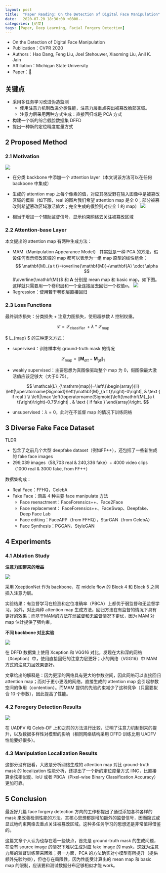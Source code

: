 ```yaml
---
layout: post
title:  "Paper Reading: On the Detection of Digital Face Manipulation"
date:   2020-07-20 18:30:00 +0800--
categories: [论文]
tags: [Paper, Deep Learning, Facial Forgery Detection]
---
```


* On the Detection of Digital Face Manipulation
* Publication：CVPR 2020
* Authors：Hao Dang, Feng Liu, Joel Stehouwer, Xiaoming Liu, Anil K. Jain
* Affiliation：Michigan State University
* Paper：[🔗](https://arxiv.org/abs/1910.01717)

## 关键点

* 采用多任务学习改进伪造监测
    * 使用注意力机制改进分类性能，注意力层重点突出被篡改脸部区域。
    * 注意力层采用两种方式生成：直接回归或是 PCA 方式
* 构建一个新的综合假脸数据集 DFFD
* 提出一种新的定位精度度量方式

## 2 Proposed Method

### 2.1 Motivation

![](/imgs/20200720/1.jpg)

* 在分类 backbone 中添加一个 attention layer（本文说该方法可以在任何 backbone 中集成）
* 生成的 attention map 上每个像素的值，对应其感受野在输入图像中是被篡改区域的概率（如下图，real 的图片我们希望 attention map 是全 0；部分被篡改则希望篡改区域激活值大；完全生成的假脸则对应全 1 的 map）
    ![](/imgs/20200720/2.jpg)

* 相当于增加一个辅助监督信号，显示约束网络去关注被篡改区域

### 2.2 Attention-base Layer

本文提出的 attention map 有两种生成方法：

* MAM（Manipulation Appearance Model）
    其实就是一种 PCA 的方法，假设任何表示修改区域的 map 都可以表示为一组 map 原型的线性组合：
    $$
    \mathbf{M}_{a t t}=\overline{\mathbf{M}}+\mathbf{A} \cdot \alpha
    $$
    $\overline{\mathbf{M}}$ 和 $\mathbf{A}$ 分别是 mean map 和 basic map，如下图。这样就只需要用一个卷积层和一个全连接层去回归一个权值$\alpha$。
    ![](/imgs/20200720/3.jpg)
* Regression：使用若干卷积层直接回归

### 2.3 Loss Functions

最终训练损失：分类损失 + 注意力图损失，使用超参数 $\lambda$ 控制权重。

$$
\mathcal{L}=\mathcal{L}_{\text {classifier }}+\lambda * \mathcal{L}_{\text {map }}
$$

$ L_{map} $ 的三种定义方式：
* supervised：训练样本有 ground-truth mask 的情况

$$
\mathcal{L}_{\mathrm{map}}=\left\|\mathbf{M}_{a t t}-\mathbf{M}_{g t}\right\|_{1}
$$

* weakly supervised：主要思想为真图像驱动整个 map 为 0，假图像最大激活值应该足够大（大于0.75）。

$$
\mathcal{L}_{\mathrm{map}}=\left\{\begin{array}{ll}
\left|\operatorname{Sigmoid}\left(\mathbf{M}_{a t t}\right)-0\right|, & \text { if real } \\
\left|\max \left(\operatorname{Sigmoid}\left(\mathbf{M}_{a t t}\right)\right)-0.75\right| . & \text { if fake }
\end{array}\right.
$$

* unsupervised：$\lambda = 0$，此时在不监督 map 的情况下训练网络

## 3 Diverse Fake Face Dataset

TLDR
* 包含了之前几个大型 deepfake dataset（例如FF++），还包括了一些新生成的 fake face images
* 299,039 images（58,703 real & 240,336 fake）+ 4000 video clips（1000 real & 3000 fake, from FF++）

数据集构成：
* Real Face：FFHQ，CelebA
* Fake Face：涵盖 4 种主要 face manipulate 方法
    * Face reenactment：FaceForensics++、Face2Face
    * Face replacement： FaceForensics++、FaceSwap、Deepfake、Deep Face Lab
    * Face editing：FaceAPP（from FFHQ），StarGAN（from CelebA）
    * Face Synthesis：PGGAN，StyleGAN

## 4 Experiments

### 4.1 Ablation Study

**注意力图带来的增益**

![](/imgs/20200720/4.jpg)

采用 XceptionNet 作为 backbone，在 middle flow 的 Block 4 和 Block 5 之间插入注意力层。

实验结果：有监督学习在检测和定位准确率（PBCA）上都优于弱监督和无监督学习。另外，对比两种 attention map 生成方法，回归方法在有监督的情况下具有更好的效果；而基于MAM的方法在弱监督和无监督情况下更优，因为 MAM 对 map 估计提供了强约束。

**不同 backbone 对比实验**

![](/imgs/20200720/5.jpg)

在 DFFD 数据集上使用 Xception 和 VGG16 对比，发现在大和深的网络（Xception）中，使用直接回归的注意力层更好；小的网络（VGG16）中 MAM 方式的注意力层效果更好。

文章给出的解释是：因为更深的网络具有更大的参数空间，因此网络可以直接回归 attention map；而对于更小更浅的网络，直接生成的 attention map 会引起参数空间的争用（contention）。而MAM 提供的先验约束减少了这种竞争（只需要拟合 10 个参数），因此提高了性能。

### 4.2 Foregery Detection Results

![](/imgs/20200720/6.jpg)

在 UADFV 和 Celeb-DF 上和之前的方法进行比较，证明了注意力机制到来的提升，以及数据多样性对模型的影响（相同网络结构采用 DFFD 训练比用 UADFV 性能要好很多）。

### 4.3 Manipulation Localization Results

这部分没有细看，大致是分析网络生成的 attention map 对比 ground-truth mask 的 localization 性能分析，还提出了一个新的定位度量方式 IINC，比直接算余弦相似度、IoU 或者 PBCA（Pixel-wise Binary Classiﬁcation Accuracy）更加可靠。

## 5 Conclusion

最近好几篇 face forgery detection 方向的工作都提出了通过添加各种各样的 mask 来改善检测性能的方法。其核心思想都是增加额外的监督信号，因而隐式或显式地约束网络去重点关注被篡改区域。这种多任务学习的思想还是非常值得借鉴的。

这篇文章个人认为也存在着一些缺点，首先是 ground-truth mask 的生成问题，在没有 source image 的情况下难以生成对应 fake image 的 mask，这就为注意力层的监督训练带来困难；另一方面，PCA 的方法确实对小模型有所提升（提供额外先验约束），但也存在局限性，因为性能受计算出的 mean map 和 basic map 的限制，应该要和测试数据分布足够相似才能 work。


